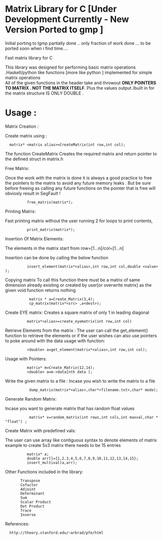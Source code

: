 # Matrix Library for C [Under Development Currently - New Version   Ported to gmp ]

Initial porting to lgmp partially done .. only fraction of work done ... to be ported soon when i find time....

Fast matrix library for C 

This library was designed for performing basic matrix operations .Haskell/python like functions [more like python   ] implemented for simple matrix operations   
All of the given functions in the header take and throwout <b>ONLY POINTERS TO MATRIX . NOT THE MATRIX ITSELF</b>.
Plus the values output /built in for the matrix structure IS ONLY DOUBLE .

# Usage :

Matrix Creation  :

Create matrix using :
        
       
      matrix* <matrix alias>=CreateMatrix(int row,int col);
      
      
The function CreateMatrix Creates the required matrix and return pointer to the defined struct in matrix.h

Free Matrix:

Once the work with the matrix is done it is always a good practice to free the pointers to the matrix to avoid any future memory leaks .
But be sure before freeing as calling any future functions on the pointer that is free will obviosly result in SegFault !
      
      
              free_matrix(matrix*);
Printing Matrix:

Fast printing matrix without the user running 2 for loops to print contents,
        
              print_matrix(matrix*);


Insertion Of Matrix Elements:

The elements in the matrix start from row=[1...n]/col=[1...n]

Insertion can be done by calling the below function 
            
              insert_element(matrix*<alias>,int row,int col,double <value> );
    
Copying matrix 
  To call this function there must be a matrix of same dimension already existing or created by user[or overwrite matrix] as the given void function  returns nothing 
              
               matrix * a=Create_Matrix(3,4);
               cp_matrix(matrix*<src> ,a<dest>);

Create EYE matrix:
  Creates a square matrix of only 1 in leading diagonal
  
              matrix*<alias>=create_eyematrix(int row,int col)

Retrieve Elements from the matrix :
  The user can call the get_element() function to retrieve the elements or if the user wishes can also use pointers to poke around with the data
  usage with function:
              
              <double> a=get_element(matrix*<alias>,int row,int col);
  Usage with Pointers:
              
              matrix* m=Create_Matrix(12,14);
              <double> a=m->data[nth data ];
  
Write the given matrix to a file :
Incase you wish to write the matrix to a file 
              
                
               dump_matrix(matrix*<alias>,char*<filename.txt>,char* mode);
               


Generate Random Matrix:

Incase you want to generate matrix that has random float values 

                
               matrix* x=random_matrix(int rows,int cols,int maxval,char * "float") ;
               
               
Create Matrix with predefined vals:


  The user can use array like contiguous syntax to denote elements of matrix 
  example
   to create 5x3 matrix there needs to be 15 entries 
              
              matrix* a;
              double arr[]={1,2,3,4,5,6,7,8,9,10,11,12,13,14,15};
              insert_multival(a,arr);
              

Other Functions included in the library:




           Transpose    
           Cofactor
           Adjoint 
           Determinant
           Sum 
           Scalar Product
           Dot Product
           Trace 
           Inverse
   
 
 
References:

      http://theory.stanford.edu/~arbrad/pfe/html
